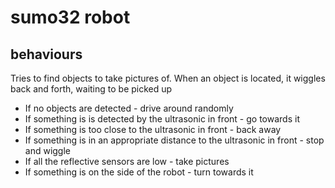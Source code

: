 # sumo32 robot

## behaviours

Tries to find objects to take pictures of. When an object is located, it wiggles back and forth, waiting to be picked up

- If no objects are detected - drive around randomly
- If something is is detected by the ultrasonic in front - go towards it
- If something is too close to the ultrasonic in front - back away
- If something is in an appropriate distance to the ultrasonic in front - stop and wiggle
- If all the reflective sensors are low - take pictures
- If something is on the side of the robot - turn towards it
